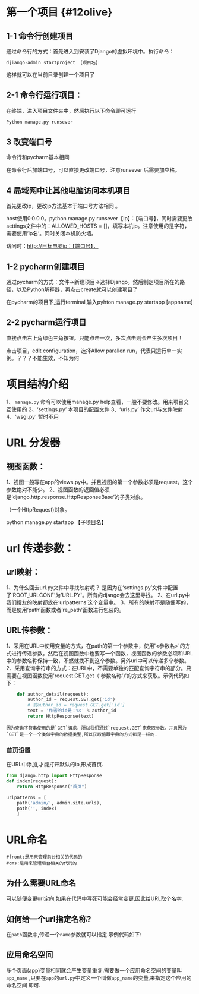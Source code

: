 # 第一个项目 {#12olive}

## 1-1 命令行创建项目

通过命令行的方式：首先进入到安装了Django的虚拟环境中。执行命令：

```py
djiango-admin startproject 【项目名】
```

这样就可以在当前目录创建一个项目了

## 2-1 命令行运行项目：

在终端，进入项目文件夹中，然后执行以下命令即可运行

```py
Python manage.py runsever
```

## 3 改变端口号

命令行和pycharm基本相同

在命令行后加端口号，可以直接更改端口号，注意runsever 后需要加空格。

## 4 局域网中让其他电脑访问本机项目

首先更改ip，更改ip方法基本于端口号方法相同 。

host使用0.0.0.0。python manage.py runsever【ip】：【端口号】，同时需要更改settings文件中的：ALLOWED\_HOSTS = \[\]，填写本机ip。注意使用的是字符，需要使用‘ip名’。同时关闭本机防火墙。

访问时：[http://目标电脑ip：【端口号】，](http://目标电脑ip：【端口号】，)

## 1-2 pycharm创建项目

通过pycharm的方式：文件-&gt;新建项目-&gt;选择Django。然后制定项目所在的路径，以及Python解释器，再点击create就可以创建项目了

在pycharm的项目下,运行terminal,输入pyhton manage.py startapp \[appname\]

## 2-2 pycharm运行项目

直接点击右上角绿色三角按钮。只能点击一次，多次点击则会产生多次项目！

点击项目，edit configuration，选择Allow parallen run，代表只运行单一实例。？？？不能生效，不知为何

# 项目结构介绍
1、 `manage.py`  命令可以使用manage.py help查看，一般不要修改。用来项目交互使用的
2、‘settings.py’  本项目的配置文件
3、‘urls.py’  作文url与文件映射
4、‘wsgi.py’ 暂时不用

# URL 分发器

## 视图函数：
1、视图一般写在app的views.py中。并且视图的第一个参数必须是request。这个参数绝对不能少。
2、视图函数的返回值必须是‘django.http.response.HttpResponseBase’的子类对象。

（一个HttpRequest)对象。

python manage.py startapp 【子项目名】

# url 传递参数：
## url映射：
1、为什么回去url.py文件中寻找映射呢？
是因为在‘settings.py’文件中配置了‘ROOT_URLCONF'为’URL.PY'。所有的django会去这里寻找。
2、在url.py中我们搜友的映射都放在‘urlpatterns’这个变量中。
3、所有的映射不是随便写的，而是使用‘path’函数或者‘re_path'函数进行包装的。
## URL传参数：
1、采用在URL中使用变量的方式，在path的第一个参数中，使用'<参数名>'的方式进行传递参数。然后在视图函数中也要写一个函数，视图函数的参数必须和URL中的参数名称保持一致，不燃就找不到这个参数。另外url中可以传递多个参数。
2、采用查询字符串的方式：在URL中，不需要单独的匹配查询字符串的部分。只需要在视图函数使用'request.GET.get（'参数名称')'的方式来获取。示例代码如下：
```python
    def author_detail(request):
        author_id = request.GET.get('id')
        # 或author_id = request.GET.get['id']
        text = '作者的id是：%s' % author_id
        return HttpResponse(text)
```
    因为查询字符串使用的是`GET`请求，所以我们通过`request.GET`来获取参数。并且因为`GET`是一个一个类似字典的数据类型,所以获取值跟字典的方式都是一样的.

### 首页设置
在URL中添加,才能打开默认的ip,形成首页.
```python
from django.http import HttpResponse
def index(request):
    return HttpResponse("首页")

urlpatterns = [
    path('admin/', admin.site.urls),
    path('', index)
    ]
```

# URL命名
```
#front:是用来管理前台相关的代码的
#cms:是用来管理后台相关的代码的
```
## 为什么需要URL命名
可以随便变更url定向,如果在代码中写死可能会经常变更,因此给URL取个名字.
## 如何给一个url指定名称?
在`path`函数中,传递一个`name`参数就可以指定.示例代码如下:



## 应用命名空间
多个页面(app)变量相同就会产生变量重复.需要做一个应用命名空间的变量叫 `app_name`
,只要在`app`的`url.py`中定义一个叫做`app_name`的变量,来指定这个应用的命名空间 即可.

